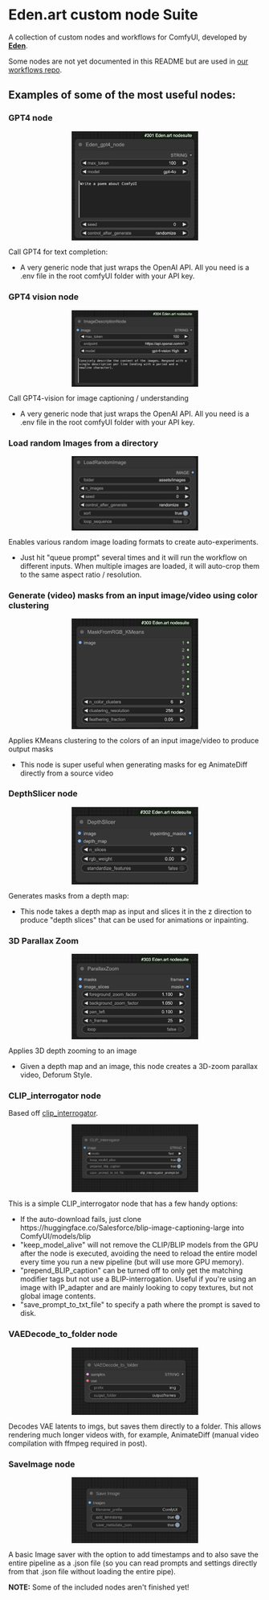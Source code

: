 # Eden.art custom node Suite

A collection of custom nodes and workflows for ComfyUI, developed by [**Eden**](https://www.eden.art/).

Some nodes are not yet documented in this README but are used in [our workflows repo](https://github.com/edenartlab/workflows).


## Examples of some of the most useful nodes:

<h3>GPT4 node</h3>
<img src="assets/eden_gpt4_node.jpg" alt="GPT4 Node" style="display: block; margin: auto; width: 50%;">
<p>Call GPT4 for text completion:</p>
<ul>
    <li>A very generic node that just wraps the OpenAI API. All you need is a .env file in the root comfyUI folder with your API key.</li>
</ul>

<h3>GPT4 vision node</h3>
<img src="assets/imagedescriptionnode.jpg" alt="GPT4 Vision Node" style="display: block; margin: auto; width: 50%;">
<p>Call GPT4-vision for image captioning / understanding</p>
<ul>
    <li>A very generic node that just wraps the OpenAI API. All you need is a .env file in the root comfyUI folder with your API key.</li>
</ul>

<h3>Load random Images from a directory</h3>
<img src="assets/loadrandomimage.jpg" alt="LoadRandomImage Node" style="display: block; margin: auto; width: 50%;">
<p>Enables various random image loading formats to create auto-experiments.</p>
<ul>
    <li> Just hit "queue prompt" several times and it will run the workflow on different inputs. When multiple images are loaded, it will auto-crop them to the same aspect ratio / resolution.</li>
</ul>

<h3>Generate (video) masks from an input image/video using color clustering</h3>
<img src="assets/maskfromrgb_kmeans.jpg" alt="maskfromrgb_kmeans Node" style="display: block; margin: auto; width: 50%;">
<p>Applies KMeans clustering to the colors of an input image/video to produce output masks</p>
<ul>
    <li> This node is super useful when generating masks for eg AnimateDiff directly from a source video</li>
</ul>

<h3>DepthSlicer node</h3>
<img src="assets/depthslicer.jpg" alt="DepthSlicer Node" style="display: block; margin: auto; width: 50%;">
<p>Generates masks from a depth map:</p>
<ul>
    <li>This node takes a depth map as input and slices it in the z direction to produce "depth slices" that can be used for animations or inpainting.</li>
</ul>

<h3>3D Parallax Zoom</h3>
<img src="assets/parallaxzoom.jpg" alt="maskfromrgb_kmeans Node" style="display: block; margin: auto; width: 50%;">
<p>Applies 3D depth zooming to an image</p>
<ul>
    <li>Given a depth map and an image, this node creates a 3D-zoom parallax video, Deforum Style.</li>
</ul>

<h3>CLIP_interrogator node</h3>
<p>Based off <a href="https://github.com/pharmapsychotic/clip-interrogator">clip_interrogator</a>.</p>
<img src="assets/CLIP_interrogator.png" alt="CLIP Interrogator Node Image" style="display: block; margin: auto; width: 50%;">
<p>This is a simple CLIP_interrogator node that has a few handy options:</p>
<ul>
    <li>If the auto-download fails, just clone https://huggingface.co/Salesforce/blip-image-captioning-large into ComfyUI/models/blip </li>
    <li>"keep_model_alive" will not remove the CLIP/BLIP models from the GPU after the node is executed, avoiding the need to reload the entire model every time you run a new pipeline (but will use more GPU memory).</li>
    <li>"prepend_BLIP_caption" can be turned off to only get the matching modifier tags but not use a BLIP-interrogation. Useful if you're using an image with IP_adapter and are mainly looking to copy textures, but not global image contents.</li>
    <li>"save_prompt_to_txt_file" to specify a path where the prompt is saved to disk.</li>
</ul>

<h3>VAEDecode_to_folder node</h3>
<img src="assets/VAEDecode_to_folder.png" alt="VAE Decode to Folder Node Image" style="display: block; margin: auto; width: 50%;">
<p>Decodes VAE latents to imgs, but saves them directly to a folder. This allows rendering much longer videos with, for example, AnimateDiff (manual video compilation with ffmpeg required in post).</p>

<h3>SaveImage node</h3>
<img src="assets/SaveImage.png" alt="Save Image Node Image" style="display: block; margin: auto; width: 50%;">
<p>A basic Image saver with the option to add timestamps and to also save the entire pipeline as a .json file (so you can read prompts and settings directly from that .json file without loading the entire pipe).</p>

<p><strong>NOTE:</strong> Some of the included nodes aren't finished yet!</p>

